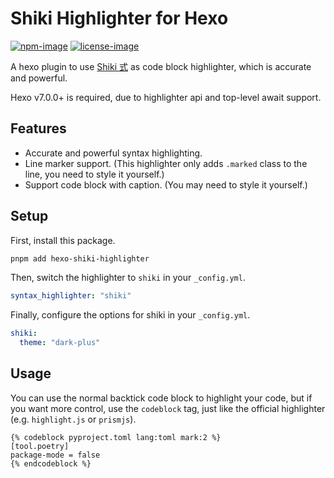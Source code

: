 # Shiki Highlighter for Hexo
[![npm-image]][npm-url]
[![license-image]](LICENSE)  

A hexo plugin to use [Shiki 式](https://github.com/shikijs/shiki) as code block highlighter, which is accurate and powerful.

Hexo v7.0.0+ is required, due to highlighter api and top-level await support.

## Features
- Accurate and powerful syntax highlighting.
- Line marker support. \(This highlighter only adds `.marked` class to the line, you need to style it yourself.\)
- Support code block with caption. \(You may need to style it yourself.\)

## Setup
First, install this package.

```bash
pnpm add hexo-shiki-highlighter
```

Then, switch the highlighter to `shiki` in your `_config.yml`.

```yaml
syntax_highlighter: "shiki"
```

Finally, configure the options for shiki in your `_config.yml`.

```yaml
shiki:
  theme: "dark-plus"
```

## Usage
You can use the normal backtick code block to highlight your code, but if you want more control, use the `codeblock` tag, just like the official highlighter (e.g. `highlight.js` or `prismjs`).

```
{% codeblock pyproject.toml lang:toml mark:2 %}
[tool.poetry]
package-mode = false
{% endcodeblock %}
```

[npm-image]: https://img.shields.io/npm/v/hexo-shiki-highlighter?style=flat-square
[license-image]: https://img.shields.io/npm/l/hexo-shiki-highlighter?style=flat-square
[npm-url]: https://www.npmjs.com/package/hexo-shiki-highlighter